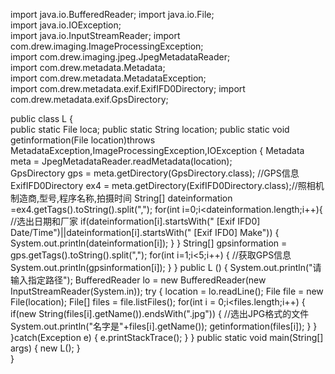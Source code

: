 import java.io.BufferedReader;
import java.io.File;  
import java.io.IOException;  
import java.io.InputStreamReader;
import com.drew.imaging.ImageProcessingException;  
import com.drew.imaging.jpeg.JpegMetadataReader;  
import com.drew.metadata.Metadata;  
import com.drew.metadata.MetadataException;   
import com.drew.metadata.exif.ExifIFD0Directory;
import com.drew.metadata.exif.GpsDirectory;  

  
public class L {  
    public static File loca;
    public static String location;
    public static void  getinformation(File location)throws MetadataException,ImageProcessingException,IOException {
        Metadata meta = JpegMetadataReader.readMetadata(location);  
        GpsDirectory gps = meta.getDirectory(GpsDirectory.class); //GPS信息        
        ExifIFD0Directory ex4 = meta.getDirectory(ExifIFD0Directory.class);//照相机制造商,型号,程序名称,拍摄时间
        String[] dateinformation =ex4.getTags().toString().split(",");
        for(int i=0;i<dateinformation.length;i++){        //选出日期和厂家
        	if(dateinformation[i].startsWith(" [Exif IFD0] Date/Time")||dateinformation[i].startsWith(" [Exif IFD0] Make")) {
        		System.out.println(dateinformation[i]);
        	}
        }
        String[] gpsinformation = gps.getTags().toString().split(",");
        for(int  i=1;i<5;i++) {           //获取GPS信息
        	System.out.println(gpsinformation[i]);
        }
    }
    public L () {
    	System.out.println("请输入指定路径");
    	BufferedReader lo = new BufferedReader(new InputStreamReader(System.in));
    	try {
			location = lo.readLine();
			File file = new File(location);
			File[] files = file.listFiles();
			for(int i = 0;i<files.length;i++) {
				if(new String(files[i].getName()).endsWith(".jpg")) {  //选出JPG格式的文件
					System.out.println("名字是"+files[i].getName());
					getinformation(files[i]);
				}
			}
		}catch(Exception e) {
			e.printStackTrace();
		}
    }
    public static void main(String[] args) {
    	new L();
    }  
} 
